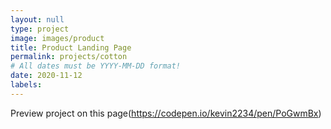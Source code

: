 ```yaml
---
layout: null
type: project
image: images/product
title: Product Landing Page
permalink: projects/cotton
# All dates must be YYYY-MM-DD format!
date: 2020-11-12
labels:
---
```

Preview project on this page(https://codepen.io/kevin2234/pen/PoGwmBx)
